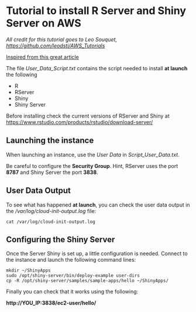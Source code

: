 # Tutorial to install R Server and Shiny Server on AWS

_All credit for this tutorial goes to Leo Souquet, https://github.com/leodsti/AWS_Tutorials_


[Inspired from this great article](https://aws.amazon.com/blogs/big-data/running-r-on-aws/) 

The file _User_Data_Script.txt_ contains the script needed to install **at launch** the following

* R
* RServer
* Shiny
* Shiny Server 

Before installing check the current versions of RServer and Shiny at https://www.rstudio.com/products/rstudio/download-server/ 

## Launching the instance

When launching an instance, use the _User Data_ in _Script_User_Data.txt_.

Be careful to configure the **Security Group**. Hint, RServer uses the port **8787** and Shiny Server the port **3838**.

## User Data Output

To see what has happened **at launch**, you can check the user data output in the _/var/log/cloud-init-output.log_ file:

```
cat /var/log/cloud-init-output.log
```


## Configuring the Shiny Server

Once the Server Shiny is set up, a little configuration is needed. Connect to the instance and launch the following command lines:

```
mkdir ~/ShinyApps
sudo /opt/shiny-server/bin/deploy-example user-dirs
cp -R /opt/shiny-server/samples/sample-apps/hello ~/ShinyApps/
```

Finally you can check that it works using the following:

**http://YOU_IP:3838/ec2-user/hello/**
